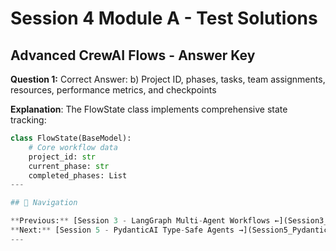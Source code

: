 # Session 4 Module A - Test Solutions

## Advanced CrewAI Flows - Answer Key

**Question 1:** Correct Answer: b) Project ID, phases, tasks, team assignments, resources, performance metrics, and checkpoints  

**Explanation**: The FlowState class implements comprehensive state tracking:
```python
class FlowState(BaseModel):
    # Core workflow data
    project_id: str
    current_phase: str
    completed_phases: List
---

## 🧭 Navigation

**Previous:** [Session 3 - LangGraph Multi-Agent Workflows ←](Session3_LangGraph_Multi_Agent_Workflows.md)
**Next:** [Session 5 - PydanticAI Type-Safe Agents →](Session5_PydanticAI_Type_Safe_Agents.md)
---
